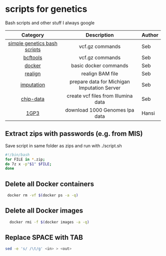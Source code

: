 # scripts for genetics
Bash scripts and other stuff I always google

|Category|Description|Author|
|:--:|:----:|:----------|
|[simple genetics bash scripts](https://github.com/seppinho/scripts/blob/master/bash/README.md)|vcf.gz commands|Seb|
|[bcftools](https://github.com/seppinho/scripts/blob/master/bcftools/README.md)|vcf.gz commands|Seb|
|[docker](https://github.com/seppinho/scripts/blob/master/docker/README.md)|basic docker commands|Seb|
|[realign](https://github.com/seppinho/scripts/blob/master/realign/README.md)|realign BAM file|Seb|
|[imputation](https://github.com/seppinho/scripts/blob/master/imputation/README.md)|prepare data for Michigan Imputation Server|Seb|
|[chip-data](https://github.com/seppinho/scripts/blob/master/chip/README.md)|create vcf files from Illumina data|Seb|
|[1GP3](https://github.com/seppinho/scripts/blob/master/1KP3/README.md)|download 1000 Genomes lpa data|Hansi|


## Extract zips with passwords (e.g. from MIS)
Save script in same folder as zips and run with ./script.sh <PWD>

```bash
#!/bin/bash
for FILE in *.zip;
do 7z x -p"$1" $FILE;
done
```

## Delete all Docker containers

```bash  
 docker rm -vf $(docker ps -a -q)
```
 ## Delete all Docker images
 
```bash 
  docker rmi -f $(docker images -a -q)
```  
## Replace SPACE with TAB

```bash  
sed -e 's/ /\t/g' <in> > <out>
```
 
 
